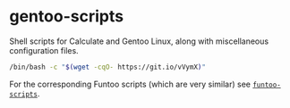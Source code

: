 # gentoo-scripts
Shell scripts for Calculate and Gentoo Linux, along with miscellaneous configuration files. 

```bash
/bin/bash -c "$(wget -cqO- https://git.io/vVymX)"
```

For the corresponding Funtoo scripts (which are very similar) see [`funtoo-scripts`](https://github.com/fusion809/funtoo-scripts). 

